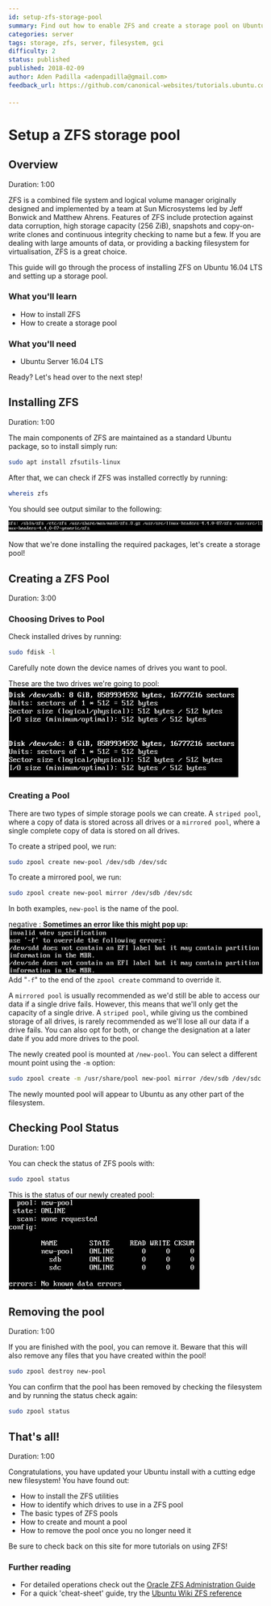 ```yaml
---
id: setup-zfs-storage-pool
summary: Find out how to enable ZFS and create a storage pool on Ubuntu 16.04.
categories: server
tags: storage, zfs, server, filesystem, gci
difficulty: 2
status: published
published: 2018-02-09
author: Aden Padilla <adenpadilla@gmail.com>
feedback_url: https://github.com/canonical-websites/tutorials.ubuntu.com/issues

---
```


# Setup a ZFS storage pool

## Overview
Duration: 1:00

ZFS is a combined file system and logical volume manager originally designed and implemented by a team at Sun Microsystems led by Jeff Bonwick and Matthew Ahrens. Features of ZFS include protection against data corruption, high storage capacity (256 ZiB), snapshots and copy-on-write clones and continuous integrity checking to name but a few. If you are dealing with large amounts of data, or providing a backing filesystem for virtualisation, ZFS is a great choice.

This guide will go through the process of installing ZFS on Ubuntu 16.04 LTS and setting up a storage pool.

### What you'll learn

- How to install ZFS
- How to create a storage pool

### What you'll need

- Ubuntu Server 16.04 LTS

Ready? Let's head over to the next step!

## Installing ZFS
Duration: 1:00

The main components of ZFS are maintained as a standard Ubuntu package, so to install simply run:

```bash
sudo apt install zfsutils-linux
```

After that, we can check if ZFS was installed correctly by running:
```bash
whereis zfs
```

You should see output similar to the following:

![whereisoutput](images/whereisout.png)

Now that we're done installing the required packages, let's create a storage pool!

## Creating a ZFS Pool
Duration: 3:00

### Choosing Drives to Pool

Check installed drives by running:

```bash
sudo fdisk -l
```
Carefully note down the device names of drives you want to pool.

These are the two drives we're going to pool:
![disk1](images/disks1.png)

### Creating a Pool

There are two types of simple storage pools we can create. A `striped pool`, where a copy of data is stored across all drives or a `mirrored pool`, where a single complete copy of data is stored on all drives.

To create a striped pool, we run:

```bash
sudo zpool create new-pool /dev/sdb /dev/sdc
```

To create a mirrored pool, we run:

```bash
sudo zpool create new-pool mirror /dev/sdb /dev/sdc
```
In both examples, `new-pool` is the name of the pool.

negative
: **Sometimes an error like this might pop up:**
![error](images/error.png)
Add "`-f`" to the end of the `zpool create` command to override it.

A `mirrored pool` is usually recommended as we'd still be able to access our data if a single drive fails. However, this means that we'll only get the capacity of a single drive. A `striped pool`, while giving us the combined storage of all drives, is rarely recommended as we'll lose all our data if a drive fails. You can also opt for both, or change the designation at a later date if you add more drives to the pool.

The newly created pool is mounted at `/new-pool`. You can select a different mount point using the `-m` option:

```bash
sudo zpool create -m /usr/share/pool new-pool mirror /dev/sdb /dev/sdc
```

The newly mounted pool will appear to Ubuntu as any other part of the filesystem.

## Checking Pool Status
Duration: 1:00

You can check the status of ZFS pools with:

```bash
sudo zpool status
```
This is the status of our newly created pool:
![newpoolstats](images/newpoolstats.png)

## Removing the pool
Duration: 1:00

If you are finished with the pool, you can remove it. Beware that this will also remove any files that you have created within the pool!

```bash
sudo zpool destroy new-pool
```

You can confirm that the pool has been removed by checking the filesystem and by running the status check again:

```bash
sudo zpool status
```

## That's all!
Duration: 1:00

Congratulations, you have updated your Ubuntu install with a cutting edge new filesystem! You have found out:

- How to install the ZFS utilities
- How to identify which drives to use in a ZFS pool
- The basic types of ZFS pools
- How to create and mount a pool
- How to remove the pool once you no longer need it

Be sure to check back on this site for more tutorials on using ZFS! 

### Further reading

- For detailed operations check out the [Oracle ZFS Administration Guide](https://docs.oracle.com/cd/E19253-01/819-5461/index.html)
- For a quick 'cheat-sheet' guide, try the [Ubuntu Wiki ZFS reference](https://wiki.ubuntu.com/Kernel/Reference/ZFS)

